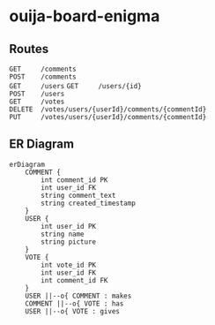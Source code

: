# ouija-board-enigma

## Routes

`GET     /comments`  
`POST    /comments`  
`GET     /users`
`GET     /users/{id}`  
`POST    /users`  
`GET     /votes`  
`DELETE  /votes/users/{userId}/comments/{commentId}`  
`PUT     /votes/users/{userId}/comments/{commentId}`  

## ER Diagram

```mermaid
erDiagram
    COMMENT {
        int comment_id PK
        int user_id FK
        string comment_text
        string created_timestamp
    }
    USER {
        int user_id PK
        string name
        string picture
    }
    VOTE {
        int vote_id PK
        int user_id FK
        int comment_id FK
    }
    USER ||--o{ COMMENT : makes
    COMMENT ||--o{ VOTE : has
    USER ||--o{ VOTE : gives
```
